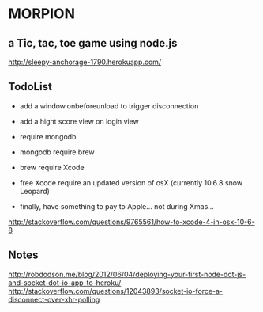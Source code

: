 MORPION
=======

a Tic, tac, toe game using node.js
----------------------------------

http://sleepy-anchorage-1790.herokuapp.com/

TodoList
--------

- add a window.onbeforeunload to trigger disconnection

- add a hight score view on login view
- require mongodb
- mongodb require brew
- brew require Xcode
- free Xcode require an updated version of osX (currently 10.6.8 snow Leopard)
- finally, have something to pay to Apple... not during Xmas...

http://stackoverflow.com/questions/9765561/how-to-xcode-4-in-osx-10-6-8


Notes
-----

http://robdodson.me/blog/2012/06/04/deploying-your-first-node-dot-js-and-socket-dot-io-app-to-heroku/
http://stackoverflow.com/questions/12043893/socket-io-force-a-disconnect-over-xhr-polling

